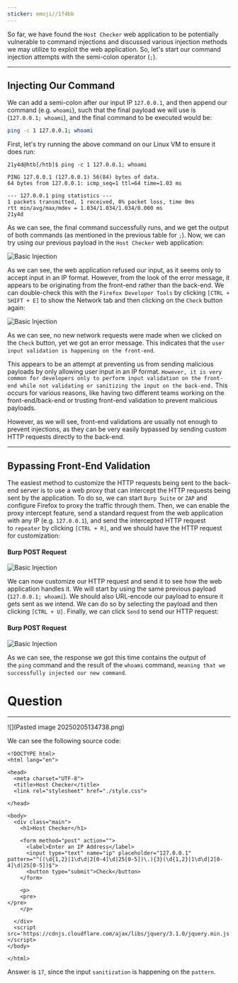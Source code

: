 ```yaml
---
sticker: emoji//1f4bb
---
```

So far, we have found the `Host Checker` web application to be potentially vulnerable to command injections and discussed various injection methods we may utilize to exploit the web application. So, let's start our command injection attempts with the semi-colon operator (`;`).

---

## Injecting Our Command

We can add a semi-colon after our input IP `127.0.0.1`, and then append our command (e.g. `whoami`), such that the final payload we will use is (`127.0.0.1; whoami`), and the final command to be executed would be:

```bash
ping -c 1 127.0.0.1; whoami
```

First, let's try running the above command on our Linux VM to ensure it does run:


```shell-session
21y4d@htb[/htb]$ ping -c 1 127.0.0.1; whoami

PING 127.0.0.1 (127.0.0.1) 56(84) bytes of data.
64 bytes from 127.0.0.1: icmp_seq=1 ttl=64 time=1.03 ms

--- 127.0.0.1 ping statistics ---
1 packets transmitted, 1 received, 0% packet loss, time 0ms
rtt min/avg/max/mdev = 1.034/1.034/1.034/0.000 ms
21y4d
```

As we can see, the final command successfully runs, and we get the output of both commands (as mentioned in the previous table for `;`). Now, we can try using our previous payload in the `Host Checker` web application: 

![Basic Injection](https://academy.hackthebox.com/storage/modules/109/cmdinj_basic_injection.jpg)

As we can see, the web application refused our input, as it seems only to accept input in an IP format. However, from the look of the error message, it appears to be originating from the front-end rather than the back-end. We can double-check this with the `Firefox Developer Tools` by clicking `[CTRL + SHIFT + E]` to show the Network tab and then clicking on the `Check` button again:

![Basic Injection](https://academy.hackthebox.com/storage/modules/109/cmdinj_basic_injection_network.jpg)

As we can see, no new network requests were made when we clicked on the `Check` button, yet we got an error message. This indicates that the `user input validation is happening on the front-end`.

This appears to be an attempt at preventing us from sending malicious payloads by only allowing user input in an IP format. `However, it is very common for developers only to perform input validation on the front-end while not validating or sanitizing the input on the back-end.` This occurs for various reasons, like having two different teams working on the front-end/back-end or trusting front-end validation to prevent malicious payloads.

However, as we will see, front-end validations are usually not enough to prevent injections, as they can be very easily bypassed by sending custom HTTP requests directly to the back-end.

---

## Bypassing Front-End Validation

The easiest method to customize the HTTP requests being sent to the back-end server is to use a web proxy that can intercept the HTTP requests being sent by the application. To do so, we can start `Burp Suite` or `ZAP` and configure Firefox to proxy the traffic through them. Then, we can enable the proxy intercept feature, send a standard request from the web application with any IP (e.g. `127.0.0.1`), and send the intercepted HTTP request to `repeater` by clicking `[CTRL + R]`, and we should have the HTTP request for customization:

#### Burp POST Request

![Basic Injection](https://academy.hackthebox.com/storage/modules/109/cmdinj_basic_repeater_1.jpg)

We can now customize our HTTP request and send it to see how the web application handles it. We will start by using the same previous payload (`127.0.0.1; whoami`). We should also URL-encode our payload to ensure it gets sent as we intend. We can do so by selecting the payload and then clicking `[CTRL + U]`. Finally, we can click `Send` to send our HTTP request:

#### Burp POST Request

![Basic Injection](https://academy.hackthebox.com/storage/modules/109/cmdinj_basic_repeater_2.jpg)

As we can see, the response we got this time contains the output of the `ping` command and the result of the `whoami` command, `meaning that we successfully injected our new command`.

# Question
----
![](Pasted image 20250205134738.png)

We can see the following source code:

```
<!DOCTYPE html>
<html lang="en">

<head>
  <meta charset="UTF-8">
  <title>Host Checker</title>
  <link rel="stylesheet" href="./style.css">

</head>

<body>
  <div class="main">
    <h1>Host Checker</h1>

    <form method="post" action="">
      <label>Enter an IP Address</label>
      <input type="text" name="ip" placeholder="127.0.0.1" pattern="^((\d{1,2}|1\d\d|2[0-4]\d|25[0-5])\.){3}(\d{1,2}|1\d\d|2[0-4]\d|25[0-5])$">
      <button type="submit">Check</button>
    </form>

    <p>
    <pre>
</pre>
    </p>

  </div>
  <script src='https://cdnjs.cloudflare.com/ajax/libs/jquery/3.1.0/jquery.min.js'></script>
</body>

</html>
```


Answer is `17`, since the input `sanitization` is happening on the `pattern`.

